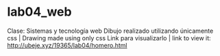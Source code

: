 # lab04_web
Clase: Sistemas y tecnología web
Dibujo realizado utilizando únicamente css | Drawing made using only css
Link para visualizarlo | link to view it:
http://ubeje.xyz/19365/lab04/homero.html
